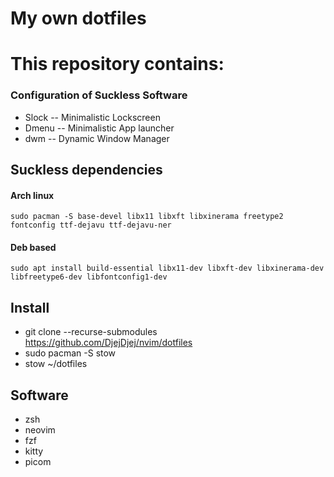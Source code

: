 # My own dotfiles
# This repository contains:

### Configuration of Suckless Software
- Slock -- Minimalistic Lockscreen
- Dmenu -- Minimalistic App launcher 
- dwm   -- Dynamic Window Manager

## Suckless dependencies
   #### Arch linux 
    sudo pacman -S base-devel libx11 libxft libxinerama freetype2 fontconfig ttf-dejavu ttf-dejavu-ner
   #### Deb based 
    sudo apt install build-essential libx11-dev libxft-dev libxinerama-dev libfreetype6-dev libfontconfig1-dev

## Install
   - git clone --recurse-submodules https://github.com/DjejDjej/nvim/dotfiles 
   - sudo pacman -S stow
   - stow ~/dotfiles
## Software
   - zsh
   - neovim
   - fzf
   - kitty
   - picom


